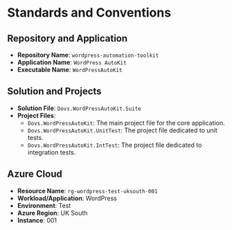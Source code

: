 # Standards and Conventions

## Repository and Application

- **Repository Name**: `wordpress-automation-toolkit`
- **Application Name**: `WordPress AutoKit`
- **Executable Name**: `WordPressAutoKit`

## Solution and Projects

- **Solution File**: `Dovs.WordPressAutoKit.Suite`
- **Project Files**:
  - `Dovs.WordPressAutoKit`: The main project file for the core application.
  - `Dovs.WordPressAutoKit.UnitTest`: The project file dedicated to unit tests.
  - `Dovs.WordPressAutoKit.IntTest`: The project file dedicated to integration tests.

## Azure Cloud

- **Resource Name**: `rg-wordpress-test-uksouth-001`
- **Workload/Application**: WordPress
- **Environment**: Test
- **Azure Region**: UK South
- **Instance**: 001


